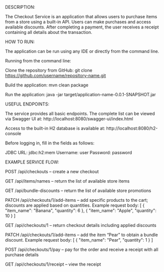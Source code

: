 DESCRIPTION:

The Checkout Service is an application that allows users to purchase items from a store using a built-in API. Users can make purchases and access available discounts. After completing a payment, the user receives a receipt containing all details about the transaction.


HOW TO RUN:

The application can be run using any IDE or directly from the command line.

Running from the command line:

Clone the repository from GitHub:
git clone https://github.com/username/repository-name.git

Build the application:
mvn clean package

Run the application:
java -jar target/application-name-0.0.1-SNAPSHOT.jar


USEFUL ENDPOINTS:

The service provides all basic endpoints. The complete list can be viewed via Swagger UI at:
http://localhost:8080/swagger-ui/index.html

Access to the built-in H2 database is available at:
http://localhost:8080/h2-console

Before logging in, fill in the fields as follows:

JDBC URL: jdbc:h2:mem
Username: user
Password: password

EXAMPLE SERVICE FLOW:

POST /api/checkouts – create a new checkout

GET /api/items/names – return the list of available store items

GET /api/bundle-discounts – return the list of available store promotions

PATCH /api/checkouts/1/add-items – add specific products to the cart; discounts are applied based on quantities. Example request body:
[
{
"item_name": "Banana",
"quantity": 6
},
{
"item_name": "Apple",
"quantity": 10
}
]

GET /api/checkouts/1 – return checkout details including applied discounts

PATCH /api/checkouts/1/add-items – add the item “Pear” to obtain a bundle discount. Example request body:
[
{
"item_name": "Pear",
"quantity": 1
}
]

POST /api/checkouts/1/pay – pay for the order and receive a receipt with all purchase details

GET /api/checkouts/1/receipt – view the receipt
